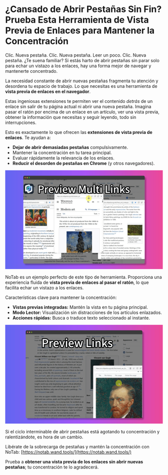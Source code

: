 # ¿Cansado de Abrir Pestañas Sin Fin? Prueba Esta Herramienta de Vista Previa de Enlaces para Mantener la Concentración

Clic. Nueva pestaña. Clic. Nueva pestaña. Leer un poco. Clic. Nueva pestaña. ¿Te suena familiar? Si estás harto de abrir pestañas sin parar solo para echar un vistazo a los enlaces, hay una forma mejor de navegar y mantenerte concentrado.

La necesidad constante de abrir nuevas pestañas fragmenta tu atención y desordena tu espacio de trabajo. Lo que necesitas es una herramienta de **vista previa de enlaces en el navegador**.

Estas ingeniosas extensiones te permiten ver el contenido *detrás* de un enlace sin salir de tu página actual ni abrir una nueva pestaña. Imagina pasar el ratón por encima de un enlace en un artículo, ver una vista previa, obtener la información que necesitas y seguir leyendo, todo sin interrupciones.

Esto es exactamente lo que ofrecen las **extensiones de vista previa de enlaces**. Te ayudan a:

*   **Dejar de abrir demasiadas pestañas** compulsivamente.
*   Mantener la concentración en tu tarea principal.
*   Evaluar rápidamente la relevancia de los enlaces.
*   **Reducir el desorden de pestañas en Chrome** (y otros navegadores).

![Vista previa de un enlace sin abrir la pestaña](../images/notab1.png)

NoTab es un ejemplo perfecto de este tipo de herramienta. Proporciona una experiencia fluida de **vista previa de enlaces al pasar el ratón**, lo que facilita echar un vistazo a los enlaces.

Características clave para mantener la concentración:

*   **Vistas previas integradas:** Mantén la vista en tu página principal.
*   **Modo Lector:** Visualización sin distracciones de los artículos enlazados.
*   **Acciones rápidas:** Busca o traduce texto seleccionado al instante.

![Funciones de NoTab para mejorar la concentración](../images/notab2.png)

Si el ciclo interminable de abrir pestañas está agotando tu concentración y ralentizándote, es hora de un cambio.

Libérate de la sobrecarga de pestañas y mantén la concentración con NoTab: [https://notab.wand.tools/](https://notab.wand.tools/)

Prueba a **obtener una vista previa de los enlaces sin abrir nuevas pestañas**; tu concentración te lo agradecerá.
